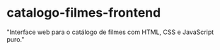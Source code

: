 # catalogo-filmes-frontend
"Interface web para o catálogo de filmes com HTML, CSS e JavaScript puro."
